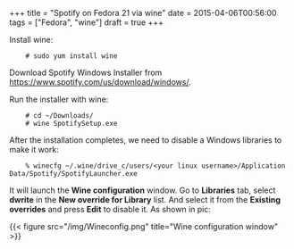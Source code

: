 +++
title = "Spotify on Fedora 21 via wine"
date = 2015-04-06T00:56:00
tags = ["Fedora", "wine"]
draft = true
+++


Install wine:

```shell-session
    # sudo yum install wine
```

Download Spotify Windows Installer from https://www.spotify.com/us/download/windows/.

Run the installer with wine:

```shell-session
    # cd ~/Downloads/
    # wine SpotifySetup.exe
```

After the installation completes, we need to disable a Windows libraries to make it work:

```shell-session 
    % winecfg ~/.wine/drive_c/users/<your linux username>/Application Data/Spotify/SpotifyLauncher.exe
```

It will launch the **Wine configuration** window. Go to **Libraries** tab, select **dwrite** in the **New override for Library** list. And select it from the **Existing overrides** and press **Edit** to disable it. As shown in pic:

{{< figure src="/img/Wineconfig.png" title="Wine configuration window" >}}
